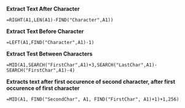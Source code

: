 <b>Extract Text After Character</b>

  `=RIGHT(A1,LEN(A1)-FIND("Character",A1))`

<b>Extract Text Before Character</b>

  `=LEFT(A1,FIND("Character",A1)-1)`

<b>Extract Test Between Characters</b>

  `=MID(A1,SEARCH("FirstChar",A1)+3,SEARCH("LastChar",A1)-SEARCH("FirstChar",A1)-4)`

<b>Extracts text after first occurence of second character, after first occurence of first character</b>

  `=MID(A1, FIND("SecondChar", A1, FIND("FirstChar", A1)+1)+1,256)`
